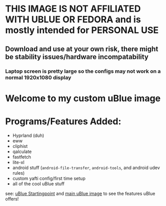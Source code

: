 # THIS IMAGE IS NOT AFFILIATED WITH UBLUE OR FEDORA and is mostly intended for PERSONAL USE

## Download and use at your own risk, there might be stability issues/hardware incompatability
### Laptop screen is pretty large so the configs may not work on a normal 1920x1080 display

# Welcome to my custom uBlue image

# Programs/Features Added:
- Hyprland (duh)
- eww
- cliphist
- qalculate
- fastfetch
- lite-xl
- android stuff (`android-file-transfer`, `android-tools`, and android udev rules)
- custom yafti config/first time setup
- all of the cool uBlue stuff

see: [uBlue Startingpoint](https://github.com/ublue-os/startingpoint) and [main uBlue image](https://github.com/ublue-os/main) to see the features uBlue offers!
